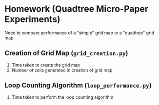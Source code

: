 # Homework (Quadtree Micro-Paper Experiments)
Need to compare performance of a "simple" grid map to a "quadtree" grid map

## Creation of Grid Map (`grid_creation.py`)
1. Time taken to create the grid map
2. Number of cells generated in creation of grid map

## Loop Counting Algorithm (`loop_performance.py`)
1. Time taken to perform the loop counting algorithm